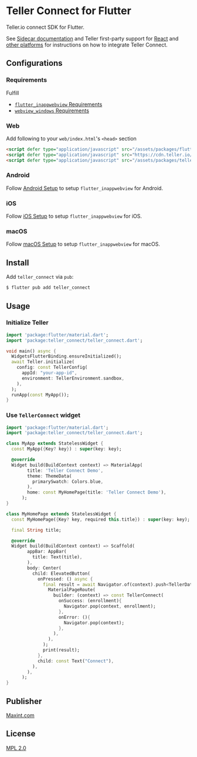 # Teller Connect for Flutter

Teller.io connect SDK for Flutter.

See [Sidecar documentation](https://blog.teller.io/blog/2023/10/19/sidecar/) and Teller first-party support for [React](https://github.com/tellerhq/teller-connect-react) and [other platforms](https://teller.io/docs/guides/connect#integrating-for-other-platforms) for instructions on how to integrate Teller Connect.


## Configurations

### Requirements
Fulfill 
- [`flutter_inappwebview` Requirements](https://pub.dev/packages/flutter_inappwebview#requirements)
- [`webview_windows` Requirements](https://pub.dev/packages/webview_windows#target-platform-requirements)

### Web

Add following to your `web/index.html`'s `<head>` section

```html
<script defer type="application/javascript" src="/assets/packages/flutter_inappwebview_web/assets/web/web_support.js"></script>
<script defer type="application/javascript" src="https://cdn.teller.io/connect/connect.js"></script>
<script defer type="application/javascript" src="/assets/packages/teller_connect/assets/web/teller.js"></script>
```

### Android

Follow [Android Setup](https://inappwebview.dev/docs/intro/#setup-android) to setup `flutter_inappwebview` for Android.

### iOS

Follow [iOS Setup](https://inappwebview.dev/docs/intro/#setup-ios) to setup `flutter_inappwebview` for iOS.

### macOS

Follow [macOS Setup](https://inappwebview.dev/docs/intro/#setup-macos) to setup `flutter_inappwebview` for macOS.


## Install

Add `teller_connect` via `pub`:

```bash
$ flutter pub add teller_connect
```


## Usage

### Initialize Teller

```dart
import 'package:flutter/material.dart';
import 'package:teller_connect/teller_connect.dart';

void main() async {
  WidgetsFlutterBinding.ensureInitialized();
  await Teller.initialize(
    config: const TellerConfig(
      appId: "your-app-id",
      environment: TellerEnvironment.sandbox,
    ),
  );
  runApp(const MyApp());
}
```

### Use `TellerConnect` widget

```dart
import 'package:flutter/material.dart';
import 'package:teller_connect/teller_connect.dart';

class MyApp extends StatelessWidget {
  const MyApp({Key? key}) : super(key: key);

  @override
  Widget build(BuildContext context) => MaterialApp(
        title: 'Teller Connect Demo',
        theme: ThemeData(
          primarySwatch: Colors.blue,
        ),
        home: const MyHomePage(title: 'Teller Connect Demo'),
      );
}

class MyHomePage extends StatelessWidget {
  const MyHomePage({Key? key, required this.title}) : super(key: key);

  final String title;

  @override
  Widget build(BuildContext context) => Scaffold(
        appBar: AppBar(
          title: Text(title),
        ),
        body: Center(
          child: ElevatedButton(
            onPressed: () async {
              final result = await Navigator.of(context).push<TellerData>(
                MaterialPageRoute(
                  builder: (context) => const TellerConnect(
                    onSuccess: (enrollment){
                      Navigator.pop(context, enrollment);
                    },
                    onError: (){
                      Navigator.pop(context);
                    },
                  ),
                ),
              );
              print(result);
            },
            child: const Text("Connect"),
          ),
        ),
      );
}
```

## Publisher

[Maxint.com](https://maxint.com)

## License

[MPL 2.0](/LICENSE)